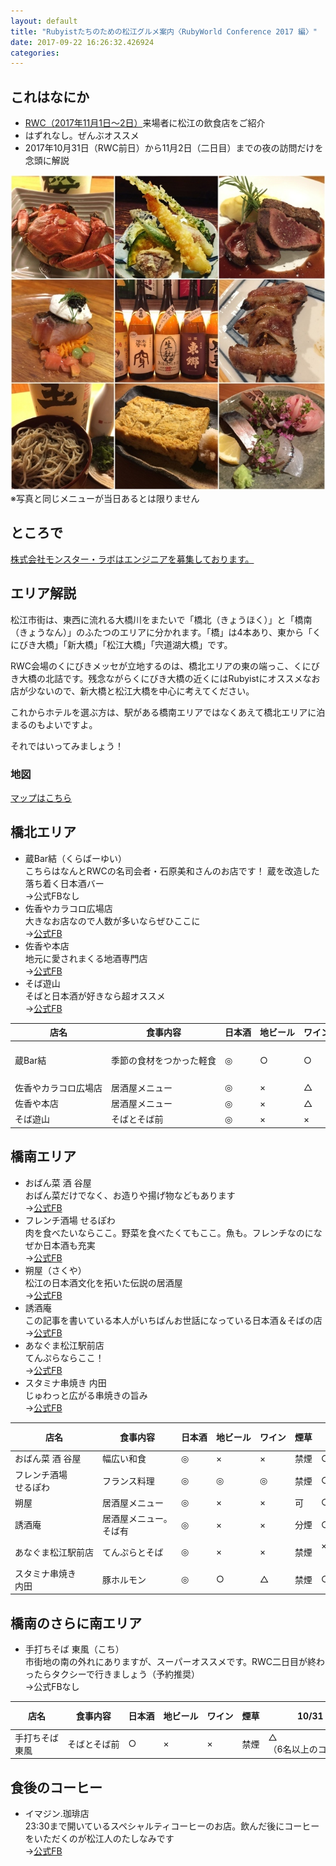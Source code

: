 ```yaml
---
layout: default
title: "Rubyistたちのための松江グルメ案内〈RubyWorld Conference 2017 編〉"
date: 2017-09-22 16:26:32.426924
categories: 
---
```


<style type="text/css">
<!--
table {
display: block;
overflow: auto;
word-break: keep-all;
}
//-->
</style>
<base target="_blank">

## これはなにか

- [RWC（2017年11月1日〜2日）](http://2017.rubyworld-conf.org/ja/)来場者に松江の飲食店をご紹介
- はずれなし。ぜんぶオススメ
- 2017年10月31日（RWC前日）から11月2日（二日目）までの夜の訪問だけを念頭に解説

![](/assets/images/201709/RWC.jpg)
※写真と同じメニューが当日あるとは限りません

## ところで

[株式会社モンスター・ラボはエンジニアを募集しております。](https://www.wantedly.com/companies/monstarlab/projects)

## エリア解説

松江市街は、東西に流れる大橋川をまたいで「橋北（きょうほく）」と「橋南（きょうなん）」のふたつのエリアに分かれます。「橋」は4本あり、東から「くにびき大橋」「新大橋」「松江大橋」「宍道湖大橋」です。

RWC会場のくにびきメッセが立地するのは、橋北エリアの東の端っこ、くにびき大橋の北詰です。残念ながらくにびき大橋の近くにはRubyistにオススメなお店が少ないので、新大橋と松江大橋を中心に考えてください。

これからホテルを選ぶ方は、駅がある橋南エリアではなくあえて橋北エリアに泊まるのもよいですよ。

それではいってみましょう！
  
### 地図
[マップはこちら](https://drive.google.com/open?id=19wjTZpSdGRTu-BBDrMDLmuYbIf0&usp=sharing)


## 橋北エリア
- 蔵Bar結（くらばーゆい）  
こちらはなんとRWCの名司会者・石原美和さんのお店です！ 蔵を改造した落ち着く日本酒バー  
→公式FBなし
- 佐香やカラコロ広場店  
大きなお店なので人数が多いならぜひここに  
→[公式FB](https://www.facebook.com/sakaya.karakoro/)
- 佐香や本店  
地元に愛されまくる地酒専門店  
→[公式FB](https://www.facebook.com/sakaya.tohon/?fref=ts)
- そば遊山  
そばと日本酒が好きなら超オススメ  
→[公式FB](https://www.facebook.com/sobayuzan/?fref=ts)

|店名|食事内容|日本酒|地ビール|ワイン|煙草|10/31（前日）|11/1（初日）|11/2（二日目）|
|---|---|---|---|---|---|---|---|---|
|蔵Bar結|季節の食材をつかった軽食|◎|○|○|禁煙|○（登壇者が前夜祭二次会で使うかも。登壇者に会えるかも）|×（店主がRWCレセプションの司会をしているため）|○（RWC後の開店）|
|佐香やカラコロ広場店|居酒屋メニュー|◎|×|△|可|○|○|○|
|佐香や本店|居酒屋メニュー|◎|×|△|禁煙|○|○|○|
|そば遊山|そばとそば前|◎|×|×|禁煙|○|○|○|

## 橋南エリア
- おばん菜 酒 谷屋  
おばん菜だけでなく、お造りや揚げ物などもあります  
→[公式FB](https://www.facebook.com/0sn0292878t432r/?fref=ts)
- フレンチ酒場 せるぽわ  
肉を食べたいならここ。野菜を食べたくてもここ。魚も。フレンチなのになぜか日本酒も充実  
→[公式FB](https://www.facebook.com/%E3%83%95%E3%83%AC%E3%83%B3%E3%83%81%E9%85%92%E5%A0%B4%E3%81%9B%E3%82%8B%E3%81%BD%E3%82%8F-568382506608582/?fref=ts)
- 朔屋（さくや）  
松江の日本酒文化を拓いた伝説の居酒屋  
→[公式FB](https://www.facebook.com/jizakeyasakuya/?fref=ts)
- 誘酒庵  
この記事を書いている本人がいちばんお世話になっている日本酒＆そばの店  
→[公式FB](https://www.facebook.com/jizakeyushuan/?fref=ts)
- あなぐま松江駅前店  
てんぷらならここ！  
→[公式FB](https://www.facebook.com/anaguma.matsue/?fref=ts)
- スタミナ串焼き 内田  
じゅわっと広がる串焼きの旨み  
→[公式FB](https://www.facebook.com/staminakushiyakiuchida/?fref=ts)

|店名|食事内容|日本酒|地ビール|ワイン|煙草|10/31（前日）|11/1（初日）|11/2（二日目）|
|---|---|---|---|---|---|---|---|---|
|おばん菜 酒 谷屋|幅広い和食|◎|×|×|禁煙|○|○|○|
|フレンチ酒場 せるぽわ|フランス料理|◎|◎|◎|禁煙|○|×（定休）|○|
|朔屋|居酒屋メニュー|◎|×|×|可|○|○|○|
|誘酒庵|居酒屋メニュー。そば有|◎|×|×|分煙|○|×（定休）|○|
|あなぐま松江駅前店|てんぷらとそば|◎|×|×|禁煙|×（定休）|○|○|
|スタミナ串焼き 内田|豚ホルモン|◎|○|△|禁煙|○|○|○|

## 橋南のさらに南エリア
- 手打ちそば 東風（こち）  
市街地の南の外れにありますが、スーパーオススメです。RWC二日目が終わったらタクシーで行きましょう（予約推奨）  
→公式FBなし

|店名|食事内容|日本酒|地ビール|ワイン|煙草|10/31（前日）|11/1（初日）|11/2（二日目）|
|---|---|---|---|---|---|---|---|---|
|手打ちそば 東風|そばとそば前|○|×|×|禁煙|△（6名以上のコース予約のみ）|△（同）|○（閉店時間早いので注意）|

## 食後のコーヒー
- イマジン.珈琲店  
23:30まで開いているスペシャルティコーヒーのお店。飲んだ後にコーヒーをいただくのが松江人のたしなみです  
→[公式FB](https://www.facebook.com/Imaginecoffee-%E3%82%A4%E3%83%9E%E3%82%B8%E3%83%B3%E7%8F%88%E7%90%B2%E5%BA%97-455458197962217/?fref=ts)

